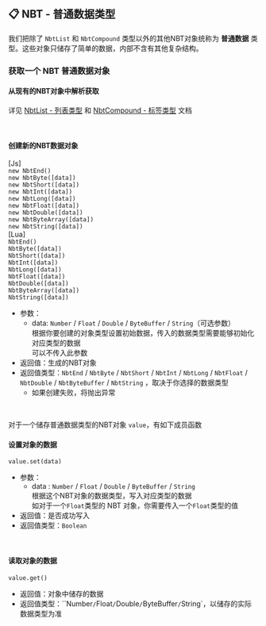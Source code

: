 ## 📋 NBT - 普通数据类型

我们把除了 `NbtList` 和 `NbtCompound` 类型以外的其他NBT对象统称为 **普通数据** 类型。这些对象只储存了简单的数据，内部不含有其他复杂结构。

### 获取一个 NBT 普通数据对象

#### 从现有的NBT对象中解析获取

详见 [NbtList - 列表类型](zh_CN/Development/NbtAPI/NBTList.md) 和 [NbtCompound - 标签类型](zh_CN/Development/NbtAPI/NBTCompound.md) 文档

<br>

#### 创建新的NBT数据对象

[Js]  
`new NbtEnd()`  
`new NbtByte([data])`  
`new NbtShort([data])`  
`new NbtInt([data])`  
`new NbtLong([data])`  
`new NbtFloat([data])`  
`new NbtDouble([data])`   
`new NbtByteArray([data])`  
`new NbtString([data])`  
[Lua]  
`NbtEnd()`  
`NbtByte([data])`  
`NbtShort([data])`  
`NbtInt([data])`  
`NbtLong([data])`  
`NbtFloat([data])`  
`NbtDouble([data])`   
`NbtByteArray([data])`  
`NbtString([data])`  

- 参数：
  - data: `Number` / `Float` / `Double` / `ByteBuffer` / `String`（可选参数）  
    根据你要创建的对象类型设置初始数据，传入的数据类型需要能够初始化对应类型的数据  
    可以不传入此参数
- 返回值：生成的NBT对象
- 返回值类型：`NbtEnd` / `NbtByte` / `NbtShort` / `NbtInt` / `NbtLong` / `NbtFloat` / `NbtDouble` / `NbtByteBuffer` / `NbtString` ，取决于你选择的数据类型
  - 如果创建失败，将抛出异常

<br>

对于一个储存普通数据类型的NBT对象 `value`，有如下成员函数

#### 设置对象的数据

`value.set(data)`

- 参数：
  - data : `Number` / `Float` / `Double` / `ByteBuffer` / `String`  
    根据这个NBT对象的数据类型，写入对应类型的数据  
    如对于一个`Float`类型的 NBT 对象，你需要传入一个`Float`类型的值
- 返回值：是否成功写入
- 返回值类型：`Boolean`

<br>

#### 读取对象的数据

`value.get()`

- 返回值：对象中储存的数据
- 返回值类型：``Number` / `Float` / `Double` / `ByteBuffer` / `String`，以储存的实际数据类型为准

<br>